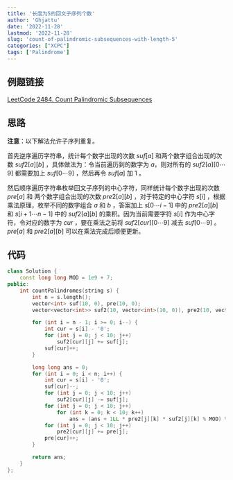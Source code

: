 ```yaml
---
title: '长度为5的回文子序列个数'
author: 'Ghjattu'
date: '2022-11-28'
lastmod: '2022-11-28'
slug: 'count-of-palindromic-subsequences-with-length-5'
categories: ["XCPC"]
tags: ['Palindrome']
---
```




## 例题链接

[LeetCode 2484. Count Palindromic Subsequences](https://leetcode.com/problems/count-palindromic-subsequences/)

## 思路

**注意**：以下解法允许子序列重复。

首先逆序遍历字符串，统计每个数字出现的次数 $suf[a]$ 和两个数字组合出现的次数 $suf2[a][b]$ ，具体做法为：令当前遍历到的数字为 $a$，则对所有的 $suf2[a][0\cdots9]$ 都需要加上 $suf[0\cdots9]$ ，然后再令 $suf[a]$ 加 $1$ 。

然后顺序遍历字符串枚举回文子序列的中心字符，同样统计每个数字出现的次数 $pre[a]$ 和 两个数字组合出现的次数 $pre2[a][b]$ ，对于特定的中心字符 $s[i]$ ，根据乘法原理，枚举不同的数字组合 $a$ 和 $b$ ，答案加上 $s[0\cdots i-1]$ 中的 $pre2[a][b]$ 和 $s[i+1\cdots n-1]$ 中的 $suf2[a][b]$ 的乘积。因为当前需要字符 $s[i]$ 作为中心字符，令对应的数字为 $cur$ ，要在乘法之前将 $suf2[cur][0\cdots9]$ 减去 $suf[0\cdots9]$ 。$pre[a]$ 和 $pre2[a][b]$ 可以在乘法完成后顺便更新。

## 代码

```cpp
class Solution {
    const long long MOD = 1e9 + 7;
public:
    int countPalindromes(string s) {
        int n = s.length();
        vector<int> suf(10, 0), pre(10, 0);
        vector<vector<int>> suf2(10, vector<int>(10, 0)), pre2(10, vector<int>(10, 0));

        for (int i = n - 1; i >= 0; i--) {
            int cur = s[i] - '0';
            for (int j = 0; j < 10; j++)
                suf2[cur][j] += suf[j];
            suf[cur]++;
        }

        long long ans = 0;
        for (int i = 0; i < n; i++) {
            int cur = s[i] - '0';
            suf[cur]--;
            for (int j = 0; j < 10; j++)
                suf2[cur][j] -= suf[j];
            for (int j = 0; j < 10; j++)
                for (int k = 0; k < 10; k++)
                    ans = (ans + 1LL * pre2[j][k] * suf2[j][k] % MOD) % MOD;
            for (int j = 0; j < 10; j++)
                pre2[cur][j] += pre[j];
            pre[cur]++;
        }

        return ans;
    }
};
```

